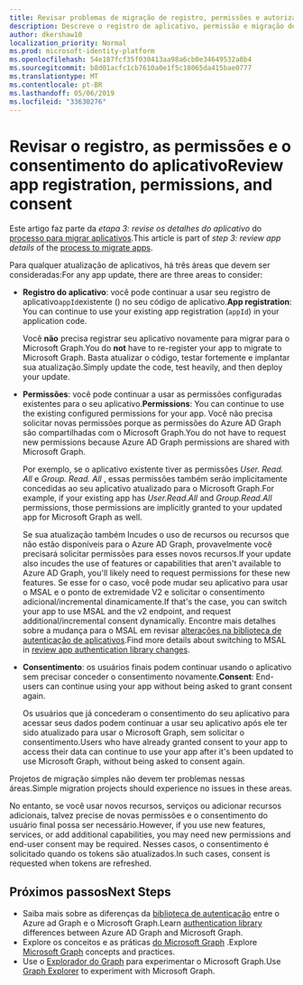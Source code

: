 ```yaml
---
title: Revisar problemas de migração de registro, permissões e autorização de aplicativo
description: Descreve o registro de aplicativo, permissão e migração de consentimento do Azure Active Directory (Azure AD) para a API do Microsoft Graph.
author: dkershaw10
localization_priority: Normal
ms.prod: microsoft-identity-platform
ms.openlocfilehash: 54e187fcf35f030413aa98a6cb0e34649532a8b4
ms.sourcegitcommit: b8d01acfc1cb7610a0e1f5c18065da415bae0777
ms.translationtype: MT
ms.contentlocale: pt-BR
ms.lasthandoff: 05/06/2019
ms.locfileid: "33630276"
---
```

# <a name="review-app-registration-permissions-and-consent"></a><span data-ttu-id="be891-103">Revisar o registro, as permissões e o consentimento do aplicativo</span><span class="sxs-lookup"><span data-stu-id="be891-103">Review app registration, permissions, and consent</span></span>

<span data-ttu-id="be891-104">Este artigo faz parte da *etapa 3: revise os detalhes do aplicativo* do [processo para migrar aplicativos](migrate-azure-ad-graph-planning-checklist.md).</span><span class="sxs-lookup"><span data-stu-id="be891-104">This article is part of *step 3: review app details* of the [process to migrate apps](migrate-azure-ad-graph-planning-checklist.md).</span></span>

<span data-ttu-id="be891-105">Para qualquer atualização de aplicativos, há três áreas que devem ser consideradas:</span><span class="sxs-lookup"><span data-stu-id="be891-105">For any app update, there are three areas to consider:</span></span>

- <span data-ttu-id="be891-106">**Registro do aplicativo**: você pode continuar a usar seu registro de aplicativo`appId`existente () no seu código de aplicativo.</span><span class="sxs-lookup"><span data-stu-id="be891-106">**App registration**: You can continue to use your existing app registration (`appId`) in your application code.</span></span>  

    <span data-ttu-id="be891-107">Você **não** precisa registrar seu aplicativo novamente para migrar para o Microsoft Graph.</span><span class="sxs-lookup"><span data-stu-id="be891-107">You do **not** have to re-register your app to migrate to Microsoft Graph.</span></span> <span data-ttu-id="be891-108">Basta atualizar o código, testar fortemente e implantar sua atualização.</span><span class="sxs-lookup"><span data-stu-id="be891-108">Simply update the code, test heavily, and then deploy your update.</span></span>  

- <span data-ttu-id="be891-109">**Permissões**: você pode continuar a usar as permissões configuradas existentes para o seu aplicativo.</span><span class="sxs-lookup"><span data-stu-id="be891-109">**Permissions**: You can continue to use the existing configured permissions for your app.</span></span> <span data-ttu-id="be891-110">Você não precisa solicitar novas permissões porque as permissões do Azure AD Graph são compartilhadas com o Microsoft Graph.</span><span class="sxs-lookup"><span data-stu-id="be891-110">You do not have to request new permissions because Azure AD Graph permissions are shared with Microsoft Graph.</span></span>

    <span data-ttu-id="be891-111">Por exemplo, se o aplicativo existente tiver as permissões _User. Read. All_ e _Group. Read. All_ , essas permissões também serão implicitamente concedidas ao seu aplicativo atualizado para o Microsoft Graph.</span><span class="sxs-lookup"><span data-stu-id="be891-111">For example, if your existing app has _User.Read.All_ and _Group.Read.All_ permissions, those permissions are implicitly granted to your updated app for Microsoft Graph as well.</span></span>

    <span data-ttu-id="be891-112">Se sua atualização também Incudes o uso de recursos ou recursos que não estão disponíveis para o Azure AD Graph, provavelmente você precisará solicitar permissões para esses novos recursos.</span><span class="sxs-lookup"><span data-stu-id="be891-112">If your update also incudes the use of features or capabilities that aren't available to Azure AD Graph, you'll likely need to request permissions for these new features.</span></span> <span data-ttu-id="be891-113">Se esse for o caso, você pode mudar seu aplicativo para usar o MSAL e o ponto de extremidade V2 e solicitar o consentimento adicional/incremental dinamicamente.</span><span class="sxs-lookup"><span data-stu-id="be891-113">If that's the case, you can switch your app to use MSAL and the v2 endpoint, and request additional/incremental consent dynamically.</span></span> <span data-ttu-id="be891-114">Encontre mais detalhes sobre a mudança para o MSAL em revisar [alterações na biblioteca de autenticação de aplicativos](/graph/migrate-azure-ad-graph-authentication-library).</span><span class="sxs-lookup"><span data-stu-id="be891-114">Find more details about switching to MSAL in [review app authentication library changes](/graph/migrate-azure-ad-graph-authentication-library).</span></span>

- <span data-ttu-id="be891-115">**Consentimento**: os usuários finais podem continuar usando o aplicativo sem precisar conceder o consentimento novamente.</span><span class="sxs-lookup"><span data-stu-id="be891-115">**Consent**: End-users can continue using your app without being asked to grant consent again.</span></span>

    <span data-ttu-id="be891-116">Os usuários que já concederam o consentimento do seu aplicativo para acessar seus dados podem continuar a usar seu aplicativo após ele ter sido atualizado para usar o Microsoft Graph, sem solicitar o consentimento.</span><span class="sxs-lookup"><span data-stu-id="be891-116">Users who have already granted consent to your app to access their data can continue to use your app after it's been updated to use Microsoft Graph, without being asked to consent again.</span></span>

<span data-ttu-id="be891-117">Projetos de migração simples não devem ter problemas nessas áreas.</span><span class="sxs-lookup"><span data-stu-id="be891-117">Simple migration projects should experience no issues in these areas.</span></span>

<span data-ttu-id="be891-118">No entanto, se você usar novos recursos, serviços ou adicionar recursos adicionais, talvez precise de novas permissões e o consentimento do usuário final possa ser necessário.</span><span class="sxs-lookup"><span data-stu-id="be891-118">However, if you use new features, services, or add additional capabilities, you may need new permissions and end-user consent may be required.</span></span>  <span data-ttu-id="be891-119">Nesses casos, o consentimento é solicitado quando os tokens são atualizados.</span><span class="sxs-lookup"><span data-stu-id="be891-119">In such cases, consent is requested when tokens are refreshed.</span></span>

## <a name="next-steps"></a><span data-ttu-id="be891-120">Próximos passos</span><span class="sxs-lookup"><span data-stu-id="be891-120">Next Steps</span></span>

- <span data-ttu-id="be891-121">Saiba mais sobre as diferenças da [biblioteca de autenticação](migrate-azure-ad-graph-authentication-library.md) entre o Azure ad Graph e o Microsoft Graph.</span><span class="sxs-lookup"><span data-stu-id="be891-121">Learn [authentication library](migrate-azure-ad-graph-authentication-library.md) differences between Azure AD Graph and Microsoft Graph.</span></span>
- <span data-ttu-id="be891-122">Explore os conceitos e as práticas [do Microsoft Graph](/graph/overview) .</span><span class="sxs-lookup"><span data-stu-id="be891-122">Explore [Microsoft Graph](/graph/overview) concepts and practices.</span></span>
- <span data-ttu-id="be891-123">Use o [Explorador do Graph](https://aka.ms/ge) para experimentar o Microsoft Graph.</span><span class="sxs-lookup"><span data-stu-id="be891-123">Use [Graph Explorer](https://aka.ms/ge) to experiment with Microsoft Graph.</span></span>
